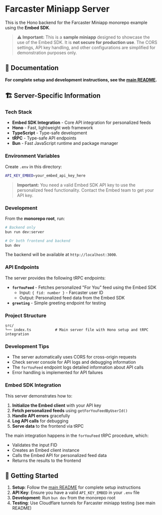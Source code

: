 # Farcaster Miniapp Server

This is the Hono backend for the Farcaster Miniapp monorepo example using the **Embed SDK**.

> **⚠️ Important:** This is a **sample miniapp** designed to showcase the use of the Embed SDK. It is **not secure for production use**. The CORS settings, API key handling, and other configurations are simplified for demonstration purposes only.

## 📖 Documentation

**For complete setup and development instructions, see the [main README](../../README.md).**

## 🏗️ Server-Specific Information

### Tech Stack

- **Embed SDK Integration** - Core API integration for personalized feeds
- **Hono** - Fast, lightweight web framework
- **TypeScript** - Type-safe development
- **tRPC** - Type-safe API endpoints
- **Bun** - Fast JavaScript runtime and package manager

### Environment Variables

Create `.env` in this directory:

```bash
API_KEY_EMBED=your_embed_api_key_here
```

> **Important:** You need a valid Embed SDK API key to use the personalized feed functionality. Contact the Embed team to get your API key.

### Development

From the **monorepo root**, run:

```bash
# Backend only
bun run dev:server

# Or both frontend and backend
bun dev
```

The backend will be available at `http://localhost:3000`.

### API Endpoints

The server provides the following tRPC endpoints:

- **`forYouFeed`** - Fetches personalized "For You" feed using the Embed SDK
  - Input: `{ fid: number }` - Farcaster user ID
  - Output: Personalized feed data from the Embed SDK
- **`greeting`** - Simple greeting endpoint for testing

### Project Structure

```
src/
└── index.ts           # Main server file with Hono setup and tRPC integration
```

### Development Tips

- The server automatically uses CORS for cross-origin requests
- Check server console for API logs and debugging information
- The `forYouFeed` endpoint logs detailed information about API calls
- Error handling is implemented for API failures

### Embed SDK Integration

This server demonstrates how to:

1. **Initialize the Embed client** with your API key
2. **Fetch personalized feeds** using `getForYouFeedByUserId()`
3. **Handle API errors** gracefully
4. **Log API calls** for debugging
5. **Serve data** to the frontend via tRPC

The main integration happens in the `forYouFeed` tRPC procedure, which:
- Validates the input FID
- Creates an Embed client instance
- Calls the Embed API for personalized feed data
- Returns the results to the frontend

## 🚀 Getting Started

1. **Setup**: Follow the [main README](../../README.md) for complete setup instructions
2. **API Key**: Ensure you have a valid `API_KEY_EMBED` in your `.env` file
3. **Development**: Run `bun dev` from the monorepo root
4. **Testing**: Use Cloudflare tunnels for Farcaster miniapp testing (see main README) 
